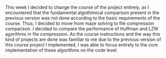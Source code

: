 This week I decided to change the course of the project entirely, as I encountered that the fundamental algothimical comparison present in the previous version was not done according to the basic requirements of the course. Thus, I decided to move from maze solving to file compression comparison. I decided to compare the performance of Huffman and LZW agorithms in file compression. As the course instructions and the way this kind of projects are done was familiar to me due to the previous version of this course project I implemented, I was able to focus entirely to the core implementation of these algorithms on the code level.
